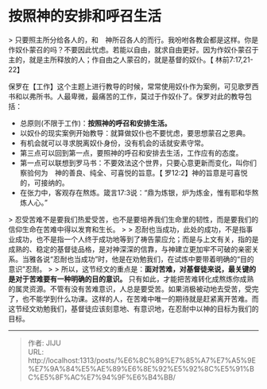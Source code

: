 # 按照神的安排和呼召生活


&gt; 只要照主所分给各人的，和　神所召各人的而行。我吩咐各教会都是这样。你是作奴仆蒙召的吗？不要因此忧虑。若能以自由，就求自由更好。因为作奴仆蒙召于主的，就是主所释放的人；作自由之人蒙召的，就是基督的奴仆。【 林前7:17,21-22】

保罗在【工作】这个主题上进行教导的时候，常常使用奴仆作为案例，可见歌罗西书和以弗所书。人最卑微，最痛苦的工作，莫过于作奴仆了。保罗对此的教导包括：
- 总原则(不限于工作)：**按照神的呼召和安排生活。**
- 以奴仆的现实案例开始教导：就算做奴仆也不要忧虑，要思想蒙召之恩典。
- 有机会就可以寻求脱离奴仆身份，没有机会的话就安素守常。
- 第三点可以回到第一点，要照神的呼召和安排去生活，工作应有的态度。
- 第一点可以联想到罗马书：不要效法这个世界，只要心意更新而变化，叫你们察验何为　神的善良、纯全、可喜悦的旨意。【 罗12:2】神的旨意是可喜悦的，可接纳的。
- 在张力中，客观存在熬炼。箴言17:3说：“鼎为炼银，炉为炼金，惟有耶和华熬炼人心。”

&gt; 忍受苦难不是要我们热爱受苦，也不是要培养我们生命里的韧性，而是要我们的信仰生命在苦难中得以发育和生长。
&gt; 
&gt; 忍耐也当成功，此处的成功，不是指事业成功，也不是指一个人终于成功地等到了祷告蒙应允；而是与上文有关，指的是成熟的、稳定的基督徒品格，是对神深深的信靠，与神建立更加牢不可破的亲密关系。当雅各说“忍耐也当成功”时，他是在劝勉我们，在试炼中要带着明确的“目的意识”忍耐。
&gt; 
&gt; 所以，这节经文的重点是：**面对苦难，对基督徒来说，最关键的是对于苦难要有一种明确的目的意识。** 只有如此，才能把苦难转化成熬炼你成熟的属灵资源。不管有没有苦难意识，人总是要受苦。如果消极被动地去受苦，受完了，也不能学到什么功课。这样的人，在苦难中唯一的期待就是赶紧离开苦难。而这节经文劝勉我们，基督徒应该刻意地、有意识地，在忍耐中以神的目标为我们的目标。

---

> 作者: JIJU  
> URL: http://localhost:1313/posts/%E6%8C%89%E7%85%A7%E7%A5%9E%E7%9A%84%E5%AE%89%E6%8E%92%E5%92%8C%E5%91%BC%E5%8F%AC%E7%94%9F%E6%B4%BB/  


